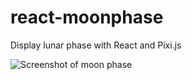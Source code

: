 # react-moonphase
Display lunar phase with React and Pixi.js

![Screenshot of moon phase](https://raw.githubusercontent.com/nikolas/react-moonphase/master/img/screenshot.png)
